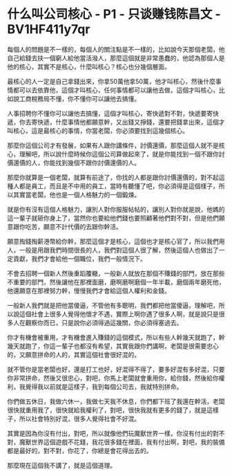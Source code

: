 # 什么叫公司核心 - P1 - 只谈赚钱陈昌文 - BV1HF411y7qr

每個人的問題是不一樣的，每個人的關注點是不一樣的，比如說今天那個老闆，他自己給錢去扶一個窮人給他當活潑人，那麼這個就是非常愚蠢的，他認為那個人是他的核心，其實不是核心，什麼叫核心？核心也分幾個層面。

最核心的人一定是自己拿錢出來，你拿50萬他拿50萬，他才叫核心，然後什麼事情都可以去依靠他，這個才叫核心，任何事情都可以讓他去做，這個才叫核心，比如說工商稅務局不懂，你不懂你可以讓他去搞懂。

人事招聘你不懂你可以讓他去搞懂，這個才叫核心，寄快遞對不對，快遞要寄快遞，你去寄快遞，什麼事情他都願意幹，又出錢又掙錢，還要把錢拿出來，這個才叫核心，這是最核心的事情，你當老闆，你必須要找到這幾個核心。

那麼你這個公司才有發展，如果有人跟你講條件，討價還價，那麼這個人就不是核心，理解吧，所以說什麼時候你這個公司算做起來了，就是你能找到一個不跟你討價還價的人，你能找到幾個不跟你討價還價的人。

那麼你就算是一個老闆，就算有前途了，你找的人都是跟你討價還價的，對不起這種人都是員工，而且是不中用的員工，當時有聽懂了吧，你必須得是這個樣子，所以其實當老闆，他也是一個人格魅力的一個鍛煉。

就是你有沒有這個人格魅力，讓別人對你服服帖帖的，讓別人對你就是說，他媽的這一輩子就砸你身上了，當然你也要給他們錢也要照顧著他們對不對，但是他們願意跟你吃苦，願意不計代價的去跟你幹活。

願意掏錢掏薪港幣給你幹，那麼這個才是核心，這個也才是核心官了，所以我們用人，一般是用跟我們時間很長的人，我們對這個人很了解，然後這個人也做出了一定貢獻，我們才會給他一個職位，我們一般情況下。

不會去招聘一個新人然後重蹈覆轍，一般新人就放在那個不賺錢的部門，放在那些不重要的部門，然後讓他在那裡面磨，磨啊磨啊磨個一年半載，磨個兩年磨死他，他還願意在那裡努力幹，慢慢我們才會給這個人權利和金錢。

一般新人我們就是把他當傻逼，不管他有多聰明，我們都把他當傻逼，理解吧，所以說這個社會上很多人覺得他懷才不遇，實際上啊你遇了很多人啊，就是說只是很多人在觀察你而已，只是說你必須得過這幾關，你必須得塞過去。

你才有機會被重用，才有機會進入賺錢的這個模式，所以有些人幹幾天就跑了，幹幾天就跑了，你這一輩子也都沒有希望，其實我跟你們講啊，老闆是很需要忠心的，又願意拼命的人的，其實這個社會很好混的。

就不管你是當老闆也好，還是打工也好，好混得不得了，要多好混有多好混，只要你非常拼命，然後又很忠心，對吧，你馬上老闆就會重用你，給你錢，然後給你權利，我覺得我以前就是這樣子，我到每個公司去，我就特別拼命。

你們做五休日，我做六休一，我做七天我不休息，你們都下班了我還在幹活，老闆很快就重用我了，很快就給我權利了，對吧，很快我就有更多的錢了，就是這樣子，所以社會特別好混，很多人覺得社會不好混。

其實是因為你沒有付出，對吧，所以就像他們玩魔獸世界一樣，你沒有付出的對不對，魔獸世界這個遊戲不花錢，我花很多錢在裡面，我有付出啊，對吧，我的裝備都是最好的，對不對，你花了，你總是會花得出去的。

那麼現在這個我不講了，就是這個道理。